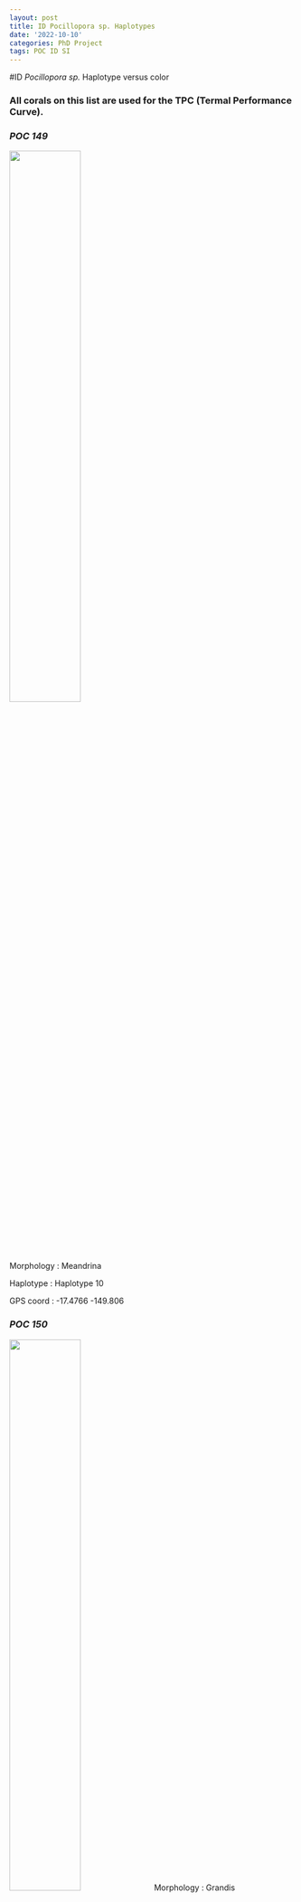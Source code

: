 ```yaml
---
layout: post
title: ID Pocillopora sp. Haplotypes
date: '2022-10-10'
categories: PhD Project
tags: POC ID SI
---
```

#ID *Pocillopora sp.* Haplotype versus color 

### All corals on this list are used for the TPC (Termal Performance Curve).

### *POC 149*

<img src="https://github.com/PierrickHarnay/PierrickHarnay_Notebook/blob/master/images/POC-149-C.JPG?raw=true" width=50% height=50%>

Morphology : Meandrina

Haplotype : Haplotype 10

GPS coord : -17.4766 -149.806

### *POC 150*

<img src="https://github.com/PierrickHarnay/PierrickHarnay_Notebook/blob/master/images/POC-150-C.JPG?raw=true" width=50% height=50%>  
Morphology : Grandis

Haplotype : Haplotype 1a

GPS coord : **need to take**

### *POC 151*

<img src="https://github.com/PierrickHarnay/PierrickHarnay_Notebook/blob/master/images/POC-151-C.JPG?raw=true" width=50% height=50%>

Morphology : Grandis

Haplotype : Haplotype 1a

GPS coord : -17,47676600	-149,80628800

### *POC 154*

<img src="https://github.com/PierrickHarnay/PierrickHarnay_Notebook/blob/master/images/POC-154-C.JPG?raw=true" width=50% height=50%>

Morphology : Verrucosa

Haplotype : P verrucosa Haplotype 3b

GPS coord : -17,47667700	-149,80642900

### *POC 156*

<img src="https://github.com/PierrickHarnay/PierrickHarnay_Notebook/blob/master/images/POC-156-C.JPG?raw=true" width=50% height=50%>

Morphology : Grandis

Haplotype : Haplotype 1a

GPS coord : -17,47652200	-149,80646200

### *POC 157*

<img src="https://github.com/PierrickHarnay/PierrickHarnay_Notebook/blob/master/images/POC-157-C.JPG?raw=true" width=50% height=50%>

Morphology : Meandrina

Haplotype : Haplotype 1a

GPS coord : -17,47663900	-149,80647400

### *POC 159*

<img src="https://github.com/PierrickHarnay/PierrickHarnay_Notebook/blob/master/images/POC-159-C.JPG?raw=true" width=50% height=50%>

Morphology : Grandis

Haplotype : Haplotype 1a

GPS coord : **need to take**

### *POC 160*

<img src="https://github.com/PierrickHarnay/PierrickHarnay_Notebook/blob/master/images/POC-160-C.JPG?raw=true" width=50% height=50%>

Morphology : 

Haplotype : Haplotype 1a

GPS coord : **need to take**

### *POC 161*

<img src="https://github.com/PierrickHarnay/PierrickHarnay_Notebook/blob/master/images/POC-161-C.JPG?raw=true" width=50% height=50%>

Morphology : Meandrina

Haplotype : Haplotype 1a

GPS coord : -17.476972	-149.806056

### *POC 162*

<img src="https://github.com/PierrickHarnay/PierrickHarnay_Notebook/blob/master/images/POC-162-C.JPG?raw=true" width=50% height=50%>

Morphology : Meandrina

Haplotype : P verrucosa Haplotype 3a

GPS coord : -17.477083,	-149.805972

### *POC 165*

<img src="https://github.com/PierrickHarnay/PierrickHarnay_Notebook/blob/master/images/POC-165-COLOR-C.JPG?raw=true" width=50% height=50%>

Morphology : Grandis

Haplotype : Haplotype_1a

GPS coord : -17,47681400	-149,80599400

### *POC 166*

<img src="https://github.com/PierrickHarnay/PierrickHarnay_Notebook/blob/master/images/POC-166-C.JPG?raw=true" width=50% height=50%>

Morphology : Verrucosa

Haplotype : P verrucosa Haplotype 3a

GPS coord : -17,47694600	-149,80592800

### *POC 167*

<img src="https://github.com/PierrickHarnay/PierrickHarnay_Notebook/blob/master/images/POC-167-COLOR-C.JPG?raw=true" width=50% height=50%>

Morphology : Grandis

Haplotype : Haplotype_9

GPS coord : -17,47692600	-149,80602000

### *POC 168*

<img src="https://github.com/PierrickHarnay/PierrickHarnay_Notebook/blob/master/images/POC-168-C.JPG?raw=true" width=50% height=50%>

Morphology : Grandis

Haplotype : Haplotype_1a

GPS coord : -17,47683900	-149,80627300

### *POC 169*

<img src="https://github.com/PierrickHarnay/PierrickHarnay_Notebook/blob/master/images/POC-169-C.JPG?raw=true" width=50% height=50%>

Morphology : Meandrina

Haplotype : P verrucosa Haplotype 3b

GPS coord : -17,47696100	-149,80621700

### *POC 174*

<img src="https://github.com/PierrickHarnay/PierrickHarnay_Notebook/blob/master/images/POC-174-C.JPG?raw=true" width=50% height=50%>

Morphology : Meandrina

Haplotype : Haplotype_1a

GPS coord : -17,47664200	-149,80622100

### *POC 175*

<img src="https://github.com/PierrickHarnay/PierrickHarnay_Notebook/blob/master/images/POC-175-C.JPG?raw=true" width=50% height=50%>

Morphology : Verrucosa
 
Haplotype : P verrucosa Haplotype 3b

GPS coord : -17,47663800	-149,80618700

### *POC 177*

<img src="https://github.com/PierrickHarnay/PierrickHarnay_Notebook/blob/master/images/POC-177-C.JPG?raw=true" width=50% height=50%>

Morphology : Verrucosa

Haplotype : P verrucosa Haplotype 3a

GPS coord : -17,49051000	-149,82676400

### *POC 178*

<img src="https://github.com/PierrickHarnay/PierrickHarnay_Notebook/blob/master/images/POC-178-C.JPG?raw=true" width=50% height=50%>

Morphology : Grandis

Haplotype : Haplotype_9

GPS coord : -17,47682600	-149,80619400

### *POC 179*

<img src="https://github.com/PierrickHarnay/PierrickHarnay_Notebook/blob/master/images/POC-179-C.JPG?raw=true" width=50% height=50%>

Morphology : Verrucosa
 
Haplotype : P verrucosa Haplotype 3b

GPS coord : -17.4768	-149.806

### *POC 180*

<img src="https://github.com/PierrickHarnay/PierrickHarnay_Notebook/blob/master/images/POC-180-C.JPG?raw=true" width=50% height=50%>

Morphology : Meandrina
 
Haplotype : Haplotype_10

GPS coord : -17,47665200	-149,80627800

### *POC 181*

<img src="https://github.com/PierrickHarnay/PierrickHarnay_Notebook/blob/master/images/POC-181-C.JPG?raw=true" width=50% height=50%>

Morphology : Verrucosa

Haplotype : P verrucosa Haplotype 3b

GPS coord : -17,476747	-149,80658

### *POC 183*

<img src="https://github.com/PierrickHarnay/PierrickHarnay_Notebook/blob/master/images/POC-183-C.JPG?raw=true" width=50% height=50%>

Morphology : Verrucosa
 
Haplotype : P verrucosa Haplotype 3b

GPS coord : -17,47675900	-149,80652800

### *POC 184*

<img src="https://github.com/PierrickHarnay/PierrickHarnay_Notebook/blob/master/images/POC-184-C.JPG?raw=true" width=50% height=50%>

Morphology : Verrucosa
 
Haplotype : P verrucosa Haplotype 3b

GPS coord : -17,47684900	-149,80658300
